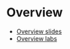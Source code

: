 # Overview

* <a href="/slides/00_overview.html" target="_blank">Overview slides</a>
* <a href="https://colab.research.google.com/github/twinkarma/jadedl/blob/master/notebooks/L00_introduction_to_notebook.ipynb" target="_blank">Overview labs</a>
